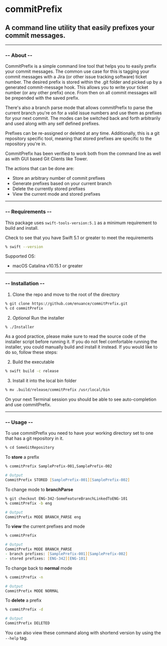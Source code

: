 # commitPrefix

## A command line utility that easily prefixes your commit messages.

___

### -- About --

CommitPrefix is a simple command line tool that helps you to easily prefix your commit messages. The common use case for this is tagging your commit messages with a Jira (or other issue tracking software) ticket number. The desired prefix is stored within the .git folder and picked up by a generated commit-message hook. This allows you to write your ticket number (or any other prefix) once. From then on all commit messages will be prepended with the saved prefix.

There's also a branch parse mode that allows commitPrefix to parse the current branch you're on for a valid issue numbers and use them as prefixes for your next commit. The modes can be switched back and forth arbitrarily and used along with any self defined prefixes.

Prefixes can be re-assigned or deleted at any time. Additionally, this is a git repository specific tool, meaning that stored prefixes are specific to the repository you're in.

CommitPrefix has been verified to work both from the command line as well as with GUI based Git Clients like Tower.

The actions that can be done are:

* Store an arbitrary number of commit prefixes
* Generate prefixes based on your current branch
* Delete the currently stored prefixes
* View the current mode and stored prefixes

___
### -- Requirements --

This package uses `swift-tools-version:5.1` as a minimum requirement to build and install.

Check to see that you have Swift 5.1 or greater to meet the requirements
```zsh
% swift --version
```

Supported OS:
- macOS Catalina v10.15.1 or greater

___
### -- Installation --

1. Clone the repo and move to the root of the directory

```zsh
% git clone https://github.com/enuance/commitPrefix.git
% cd commitPrefix
```

2. *Optional* Run the installer

```zsh
% ./Installer
```

As a good practice, please make sure to read the source code of the installer script before running it. If you do not feel comfortable running the installer, you could manually build and install it instead. If you would like to do so, follow these steps:

2. Build the executable

```zsh
% swift build -c release
```

3. Install it into the local bin folder

```zsh
% mv .build/release/commitPrefix /usr/local/bin 
```

On your next Terminal session you should be able to see auto-completion and use commitPrefix.

___
### -- Usage --


To use commitPrefix you need to have your working directory set to one that has a git repository in it.
```zsh
% cd SomeGitRepository
```

To **store** a prefix
```zsh
% commitPrefix SamplePrefix-001,SamplePrefix-002

# Output
CommitPrefix STORED [SamplePrefix-001][SamplePrefix-002]
```

To change mode to **branchParse**
```zsh
% git checkout ENG-342-SomeFeatureBranchLinkedToENG-101
% commitPrefix -b eng

# Output
CommitPrefix MODE BRANCH_PARSE eng
```

To **view** the current prefixes and mode
```zsh
% commitPrefix

# Output
CommitPrefix MODE BRANCH_PARSE
- branch prefixes: [SamplePrefix-001][SamplePrefix-002]
- stored prefixes: [ENG-342][ENG-101]
```

To change back to **normal** mode
```zsh
% commitPrefix -n

# Output
CommitPrefix MODE NORMAL
```

To **delete** a prefix
```zsh
% commitPrefix -d

# Output
CommitPrefix DELETED
```

You can also view these command along with shortend version by using the `--help` tag.
